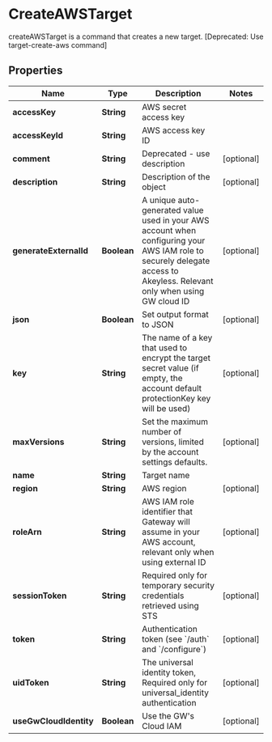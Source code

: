 

# CreateAWSTarget

createAWSTarget is a command that creates a new target. [Deprecated: Use target-create-aws command]

## Properties

| Name | Type | Description | Notes |
|------------ | ------------- | ------------- | -------------|
|**accessKey** | **String** | AWS secret access key |  |
|**accessKeyId** | **String** | AWS access key ID |  |
|**comment** | **String** | Deprecated - use description |  [optional] |
|**description** | **String** | Description of the object |  [optional] |
|**generateExternalId** | **Boolean** | A unique auto-generated value used in your AWS account when configuring your AWS IAM role to securely delegate access to Akeyless. Relevant only when using GW cloud ID |  [optional] |
|**json** | **Boolean** | Set output format to JSON |  [optional] |
|**key** | **String** | The name of a key that used to encrypt the target secret value (if empty, the account default protectionKey key will be used) |  [optional] |
|**maxVersions** | **String** | Set the maximum number of versions, limited by the account settings defaults. |  [optional] |
|**name** | **String** | Target name |  |
|**region** | **String** | AWS region |  [optional] |
|**roleArn** | **String** | AWS IAM role identifier that Gateway will assume in your AWS account, relevant only when using external ID |  [optional] |
|**sessionToken** | **String** | Required only for temporary security credentials retrieved using STS |  [optional] |
|**token** | **String** | Authentication token (see &#x60;/auth&#x60; and &#x60;/configure&#x60;) |  [optional] |
|**uidToken** | **String** | The universal identity token, Required only for universal_identity authentication |  [optional] |
|**useGwCloudIdentity** | **Boolean** | Use the GW&#39;s Cloud IAM |  [optional] |



